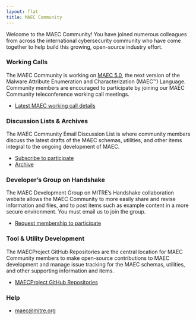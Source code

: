```yaml
---
layout: flat
title: MAEC Community
---
```



Welcome to the MAEC Community! You have joined numerous colleagues from across the international cybersecurity community who have come together to help build this growing, open-source industry effort.

### Working Calls

The MAEC Community is working on [MAEC 5.0](/documentation/roadmap/), the next version of the Malware Attribute Enumeration and Characterization (MAEC™) Language. Community members are encouraged to participate by joining our MAEC Community teleconference working call meetings.

* [Latest MAEC working call details](/working-call/)

### Discussion Lists & Archives

The MAEC Community Email Discussion List is where community members discuss the latest drafts of the MAEC schemas, utilities, and other items integral to the ongoing development of MAEC.

* [Subscribe to participate](https://maec.mitre.org/community/discussionlist.html)
* [Archive](http://making-security-measurable.1364806.n2.nabble.com/MAEC-Malware-Attribute-Enumeration-and-Characterization-f4094903.html)

### Developer’s Group on Handshake

The MAEC Development Group on MITRE’s Handshake collaboration website allows the MAEC Community to more easily share and revise information and files, and to post items such as example content in a more secure environment. You must email us to join the group.

* [Request membership to participate](maec@mitre.org)

### Tool & Utility Development

The MAECProject GitHub Repositories are the central location for MAEC Community members to make open-source contributions to MAEC development and manage issue tracking for the MAEC schemas, utilities, and other supporting information and items.

* [MAECProject GitHub Repositories](https://github.com/MAECProject)

### Help

* maec@mitre.org

